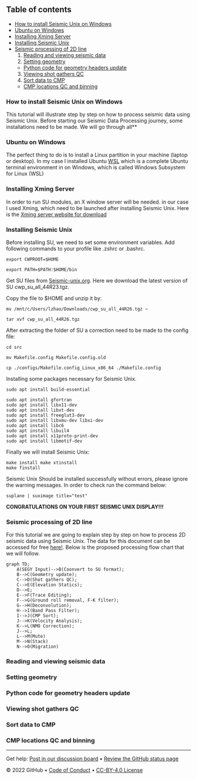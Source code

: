 ## Table of contents
* [How to install Seismic Unix on Windows](#how-to-install-seismic-unix-on-windows)
* [Ubuntu on Windows](#ubuntu-on-windows)
* [Installing Xming Server](#installing-xming-server)
* [Installing Seismic Unix](#installing-seismic-unix)
* [Seismic processing of 2D line](#seismic-processing-of-2D-line)
  1. [Reading and viewing seismic data](#reading-and-viewing-seismic-data)
  2. [Setting geometry](#setting-geometry)
    - [Python code for geometry headers update](#python-code-for-geometry-headers-update)
  3. [Viewing shot gathers QC](#viewing-shot-gathers-(QC))
  4. [Sort data to CMP](#sort-data-to-cmp)
    - [CMP locations QC and binning](#cmp-locations-qc-and-binning)
 


### How to install Seismic Unix on Windows
This tutorial will illustrate step by step on how to process seismic data using Seismic Unix. Before starting our Seismic Data Processing journey, some installations need to be made. We will go through all**
### Ubuntu on Windows

The perfect thing to do is to install a Linux partition in your machine (laptop or desktop). In my case I installed Ubuntu [WSL](https://ubuntu.com/wsl) which is a complete Ubuntu terminal environment in on Windows, which is called Windows Subsystem for Linux (WSL)

### Installing Xming Server
In order to run SU modules, an X window server will be needed. in our case I used Xming, which need to be launched after installing Seismic Unix. Here is the [Xming server website for download](http://www.straightrunning.com/XmingNotes/)

### Installing Seismic Unix
Before installing SU, we need to set some environment variables. Add following commands to your profile like .zshrc or .bashrc.

```Shell
export CWPROOT=$HOME
```
```Shell
export PATH=$PATH:$HOME/bin
```
Get SU files from [Seismic-unix.org](https://wiki.seismic-unix.org/doku.php). Here we download the latest version of SU cwp_su_all_44R23.tgz.

Copy the file to $HOME and unzip it by:

```Shell
mv /mnt/c/Users/lzhao/Downloads/cwp_su_all_44R26.tgz ~
```
```Shell
tar xvf cwp_su_all_44R26.tgz
```
After extracting the folder of SU a correction need to be made to the config file:
```Shell
cd src
```
```Shell 
mv Makefile.config Makefile.config.old
```
```Shell
cp ./configs/Makefile.config_Linux_x86_64 ./Makefile.config
```
Installing some packages necessary for Seismic Unix.

```Shell
sudo apt install build-essential
```

```Shell
sudo apt install gfortran
sudo apt install libx11-dev
sudo apt install libxt-dev
sudo apt install freeglut3-dev
sudo apt install libxmu-dev libxi-dev
sudo apt install libc6
sudo apt install libuil4
sudo apt install x11proto-print-dev
sudo apt install libmotif-dev
```
Finally we will install Seismic Unix:
```Shell
make install make xtinstall
make finstall
```
Seismic Unix Should be installed successfully without errors, please ignore the warning messages.
In order to check run the command below:
```Shell
suplane | suximage title="test"
```
**CONGRATULATIONS ON YOUR FIRST SEISMIC UNIX DISPLAY!!!**
### Seismic processing of 2D line
For this tutorial we are going to explain step by step on how to process 2D seismic data using Seismic Unix. The data for this document can be accessed for free [here!](https://dataunderground.org/dataset/poland-vibroseis/resource/96dfd0be-61c8-4edb-9d04-c7d2aeb16d27).
Below is the proposed processing flow chart that we will follow.

```mermaid
graph TD;
    A(SEGY Input)-->B(Coonvert to SU format);
    B-->C(Geometry update);
    C-->D(Shot gathers QC);
    C-->E(Elevation Statics);
    D-->E;
    E-->F(Trace Editing);
    F-->G(Ground roll removal, F-K filter);
    G-->H(Deconvolution);
    H-->I(Band Pass Filter);
    I-->J(CMP Sort);
    J-->K(Velocity Analysis);
    K-->L(NMO Correction);
    J-->L;
    L-->M(Mute)
    M-->N(Stack)
    N-->O(Migration)

```
### Reading and viewing seismic data



### Setting geometry

### Python code for geometry headers update


### Viewing shot gathers QC


### Sort data to CMP


### CMP locations QC and binning
</details>

<!--
  <<< Author notes: Footer >>>
  Add a link to get support, GitHub status page, code of conduct, license link.
-->

---

Get help: [Post in our discussion board](https://github.com/skills/.github/discussions) &bull; [Review the GitHub status page](https://www.githubstatus.com/)

&copy; 2022 GitHub &bull; [Code of Conduct](https://www.contributor-covenant.org/version/2/1/code_of_conduct/code_of_conduct.md) &bull; [CC-BY-4.0 License](https://creativecommons.org/licenses/by/4.0/legalcode)
